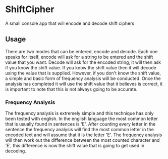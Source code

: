 # ShiftCipher
A small console app that will encode and decode shift ciphers

## Usage
There are two modes that can be entered, encode and decode. Each one speaks for itself, encode will ask for a string to be entered and the shift value that you want. Decode will ask for the encoded string, it will then ask if you know the shift value. If you know the shift value then it will decode using the value that is supplied. However, if you don't know the shift value, a simple and basic form of frequency analysis will be conducted. Once the analysis has completed it will use the shift value that it believes is correct, it is important to note that this is not always going to be accurate. 

### Frequency Analysis
The frequency analysis is extremely simple and this technique has only been tested with english. In the english language the most common letter that is usually found in sentences is 'E'. After counting every letter in the sentence the frequency analysis will find the most common letter in the encoded text and will assume that it is the letter 'E'. The frequency analysis will then work out the difference between the most counted character and 'E', this difference is now the shift value that is going to get used in decoding.

